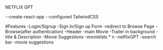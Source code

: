 NETFLIX GPT

--create-react-app
--configured TailwindCSS

#Features
-Login/Signup
    -Sign In/Sign up Form
    -redirect to Browse Page
-Browse(after authentication)
    -Header
    -main Movie
        -Trailer in background
        -title & Description
        -Movie Suggestions
          -movielists * n
-netflixGPT
    -search bar
    -movie suggestions